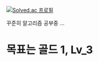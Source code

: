[![Solved.ac
프로필](http://mazassumnida.wtf/api/v2/generate_badge?boj=develophm)](https://solved.ac/develophm)

꾸준히 알고리즘 공부중 ...
<h1>
  목표는 골드 1, Lv_3
</h1>
